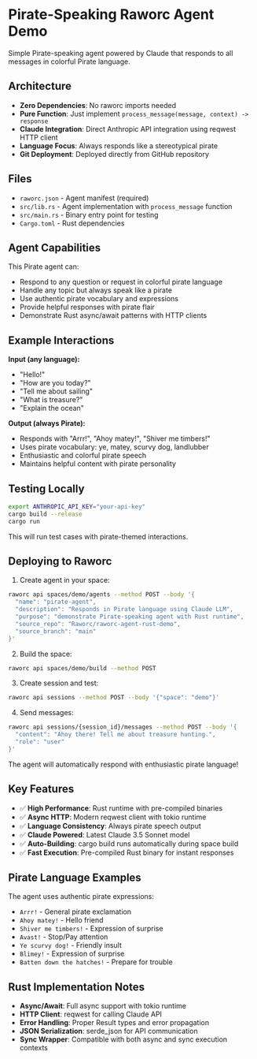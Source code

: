# Pirate-Speaking Raworc Agent Demo

Simple Pirate-speaking agent powered by Claude that responds to all messages in colorful Pirate language.

## Architecture

- **Zero Dependencies**: No raworc imports needed
- **Pure Function**: Just implement `process_message(message, context) -> response`
- **Claude Integration**: Direct Anthropic API integration using reqwest HTTP client
- **Language Focus**: Always responds like a stereotypical pirate
- **Git Deployment**: Deployed directly from GitHub repository

## Files

- `raworc.json` - Agent manifest (required)
- `src/lib.rs` - Agent implementation with `process_message` function
- `src/main.rs` - Binary entry point for testing
- `Cargo.toml` - Rust dependencies

## Agent Capabilities

This Pirate agent can:
- Respond to any question or request in colorful pirate language
- Handle any topic but always speak like a pirate
- Use authentic pirate vocabulary and expressions
- Provide helpful responses with pirate flair
- Demonstrate Rust async/await patterns with HTTP clients

## Example Interactions

**Input (any language):**
- "Hello!"
- "How are you today?"
- "Tell me about sailing"
- "What is treasure?"
- "Explain the ocean"

**Output (always Pirate):**
- Responds with "Arrr!", "Ahoy matey!", "Shiver me timbers!"
- Uses pirate vocabulary: ye, matey, scurvy dog, landlubber
- Enthusiastic and colorful pirate speech
- Maintains helpful content with pirate personality

## Testing Locally

```bash
export ANTHROPIC_API_KEY="your-api-key"
cargo build --release
cargo run
```

This will run test cases with pirate-themed interactions.

## Deploying to Raworc

1. Create agent in your space:
```bash
raworc api spaces/demo/agents --method POST --body '{
  "name": "pirate-agent",
  "description": "Responds in Pirate language using Claude LLM",
  "purpose": "demonstrate Pirate-speaking agent with Rust runtime",
  "source_repo": "Raworc/raworc-agent-rust-demo",
  "source_branch": "main"
}'
```

2. Build the space:
```bash
raworc api spaces/demo/build --method POST
```

3. Create session and test:
```bash
raworc api sessions --method POST --body '{"space": "demo"}'
```

4. Send messages:
```bash
raworc api sessions/{session_id}/messages --method POST --body '{
  "content": "Ahoy there! Tell me about treasure hunting.",
  "role": "user"
}'
```

The agent will automatically respond with enthusiastic pirate language!

## Key Features

- ✅ **High Performance**: Rust runtime with pre-compiled binaries
- ✅ **Async HTTP**: Modern reqwest client with tokio runtime
- ✅ **Language Consistency**: Always pirate speech output
- ✅ **Claude Powered**: Latest Claude 3.5 Sonnet model
- ✅ **Auto-Building**: cargo build runs automatically during space build
- ✅ **Fast Execution**: Pre-compiled Rust binary for instant responses

## Pirate Language Examples

The agent uses authentic pirate expressions:
- `Arrr!` - General pirate exclamation
- `Ahoy matey!` - Hello friend
- `Shiver me timbers!` - Expression of surprise
- `Avast!` - Stop/Pay attention
- `Ye scurvy dog!` - Friendly insult
- `Blimey!` - Expression of surprise
- `Batten down the hatches!` - Prepare for trouble

## Rust Implementation Notes

- **Async/Await**: Full async support with tokio runtime
- **HTTP Client**: reqwest for calling Claude API
- **Error Handling**: Proper Result types and error propagation
- **JSON Serialization**: serde_json for API communication
- **Sync Wrapper**: Compatible with both async and sync execution contexts